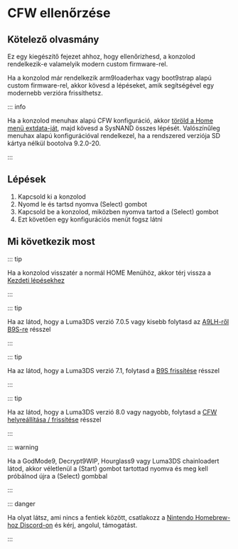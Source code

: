 # CFW ellenőrzése

## Kötelező olvasmány

Ez egy kiegészítő fejezet ahhoz, hogy ellenőrizhesd, a konzolod rendelkezik-e valamelyik modern custom firmware-rel.

Ha a konzolod már rendelkezik arm9loaderhax vagy boot9strap alapú custom firmware-rel, akkor kövesd a lépéseket, amik segítségével egy modernebb verzióra frissíthetsz.

::: info

Ha a konzolod menuhax alapú CFW konfiguráció, akkor [töröld a Home menü extdata-ját](troubleshooting#other-troubleshooting), majd kövesd a SysNAND összes lépését. Valószínűleg menuhax alapú konfigurációval rendelkezel, ha a rendszered verziója SD kártya nélkül bootolva 9.2.0-20.

:::

## Lépések

1. Kapcsold ki a konzolod
2. Nyomd le és tartsd nyomva (Select) gombot
3. Kapcsold be a konzolod, miközben nyomva tartod a (Select) gombot
4. Ezt követően egy konfigurációs menüt fogsz látni

## Mi következik most

::: tip

Ha a konzolod visszatér a normál HOME Menühöz, akkor térj vissza a [Kezdeti lépésekhez](get-started)

:::

::: tip

Ha az látod, hogy a Luma3DS verzió 7.0.5 vagy kisebb folytasd az [A9LH-ről B9S-re](a9lh-to-b9s) résszel

:::

::: tip

Ha az látod, hogy a Luma3DS verzió 7.1, folytasd a [B9S frissítése](updating-b9s) résszel

:::

::: tip

Ha az látod, hogy a Luma3DS verzió 8.0 vagy nagyobb, folytasd a [CFW helyreállítása / frissítése](restoring-updating-cfw) résszel

:::

::: warning

Ha a GodMode9, Decrypt9WIP, Hourglass9 vagy Luma3DS chainloadert látod, akkor véletlenül a (Start) gombot tartottad nyomva és meg kell próbálnod újra a (Select) gombbal

:::

::: danger

Ha olyat látsz, ami nincs a fentiek között, csatlakozz a [Nintendo Homebrew-hoz Discord-on](https://discord.gg/MWxPgEp) és kérj, angolul, támogatást.

:::
